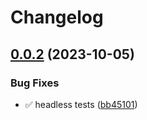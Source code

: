 # Changelog

## [0.0.2](https://github.com/radoslavirha/hikers-book/compare/v0.0.1...0.0.2) (2023-10-05)


### Bug Fixes

* :white_check_mark: headless tests ([bb45101](https://github.com/radoslavirha/hikers-book/commit/bb45101b73a37ac42eb5f1041b52a8afdaeec8ab))
